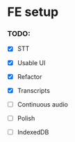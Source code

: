 # FE setup

### TODO:
- [x] STT
- [x] Usable UI
- [x] Refactor
- [x] Transcripts
- [ ] Continuous audio
- [ ] Polish
- [ ] IndexedDB


